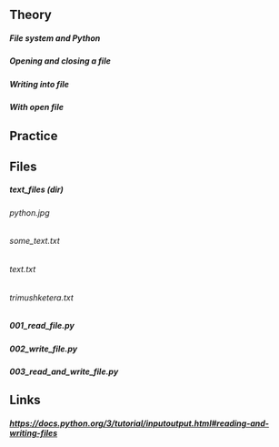 ## Theory
##### File system and Python
##### Opening and closing a file
##### Writing into file
##### With open file

## Practice
##### 

## Files
##### text_files (dir)
###### python.jpg
###### some_text.txt
###### text.txt
###### trimushketera.txt
#####
##### 001_read_file.py
##### 002_write_file.py
##### 003_read_and_write_file.py

## Links
##### https://docs.python.org/3/tutorial/inputoutput.html#reading-and-writing-files